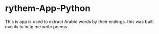 # rythem-App-Python
This is app is used to extract Arabic words by their endings. this was built mainly to help me write poems. 
